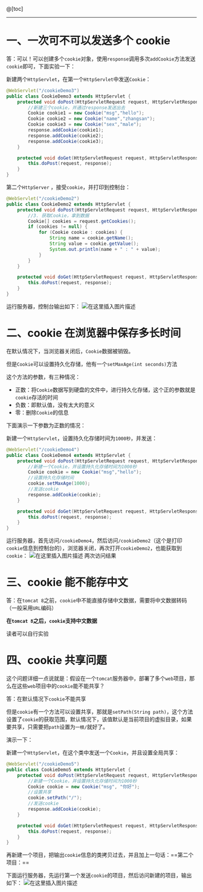 ﻿@[toc]

---

# 一、一次可不可以发送多个 cookie
答：可以！可以创建多个`cookie`对象，使用`response`调用多次`addCookie`方法发送`cookie`即可，下面实验一下：

新建两个`HttpServlet`，在第一个`HttpServlet`中发送`Cookie`：

```java
@WebServlet("/cookieDemo3")
public class CookieDemo3 extends HttpServlet {
    protected void doPost(HttpServletRequest request, HttpServletResponse response) throws ServletException, IOException {
        //新建三个cookie，并通过response发送出去
        Cookie cookie1 = new Cookie("msg","hello");
        Cookie cookie2 = new Cookie("name","zhangsan");
        Cookie cookie3 = new Cookie("sex","male");
        response.addCookie(cookie1);
        response.addCookie(cookie2);
        response.addCookie(cookie3);
    }

    protected void doGet(HttpServletRequest request, HttpServletResponse response) throws ServletException, IOException {
        this.doPost(request, response);
    }
}
```
第二个`HttpServer` ，接受`cookie`，并打印到控制台：

```java
@WebServlet("/cookieDemo2")
public class CookieDemo2 extends HttpServlet {
    protected void doPost(HttpServletRequest request, HttpServletResponse response) throws ServletException, IOException {
        //3. 获取Cookie，拿到数据
        Cookie[] cookies = request.getCookies();
        if (cookies != null) {
            for (Cookie cookie : cookies) {
                String name = cookie.getName();
                String value = cookie.getValue();
                System.out.println(name + " : " + value);
            }
        }
    }

    protected void doGet(HttpServletRequest request, HttpServletResponse response) throws ServletException, IOException {
        this.doPost(request, response);
    }
}
```
运行服务器，控制台输出如下：
![在这里插入图片描述](https://img-blog.csdnimg.cn/20210115160938956.png)

# 二、cookie 在浏览器中保存多长时间

在默认情况下，当浏览器关闭后，`Cookie`数据被销毁。

但是`Cookie`可以设置持久化存储，他有一个`setMaxAge(int seconds)`方法

这个方法的参数，有三种情况：

- 正数：将`Cookie`数据写到硬盘的文件中，进行持久化存储，这个正的参数就是`cookie`存活的时间
- 负数：即默认值，没有太大的意义
- 零：删除`Cookie`的信息

下面演示一下参数为正数的情况：

新建一个`HttpServlet`，设置持久化存储时间为`1000秒`，并发送：

```java
@WebServlet("/cookieDemo4")
public class CookieDemo4 extends HttpServlet {
    protected void doPost(HttpServletRequest request, HttpServletResponse response) throws ServletException, IOException {
        //新建一个Cookie，并设置持久化存储时间为1000秒
        Cookie cookie = new Cookie("msg","hello");
        //设置持久化存储时间
        cookie.setMaxAge(1000);
        //发送cookie
        response.addCookie(cookie);
    }

    protected void doGet(HttpServletRequest request, HttpServletResponse response) throws ServletException, IOException {
        this.doPost(request, response);
    }
}
```
运行服务器，首先访问`/cookieDemo4`，然后访问`/cookieDemo2`（这个是打印`cookie`信息到控制台的），浏览器关闭，再次打开`cookieDemo2`，也能获取到`cookie`：
![在这里插入图片描述](https://img-blog.csdnimg.cn/20210115161846869.png)
两次访问结果

# 三、cookie 能不能存中文
答：在`tomcat 8`之前，`cookie`中不能直接存储中文数据，需要将中文数据转码（一般采用`URL`编码）

**在`tomcat 8`之后，`cookie`支持中文数据**

读者可以自行实验
# 四、cookie 共享问题
这个问题详细一点说就是：假设在一个`tomcat`服务器中，部署了多个`web`项目，那么在这些`web`项目中的`cookie`能不能共享？

答：在默认情况下`cookie`不能共享

但是`cookie`有一个方法可以设置共享，那就是`setPath(String path)`，这个方法设置了`cookie`的获取范围，默认情况下，该值默认是当前项目的虚拟目录，如果要共享，只需要把`path`设置为`一根/`就好了。

演示一下：

新建一个`HttpServlet`，在这个类中发送一个`Cookie`，并且设置全局共享：

```java
@WebServlet("/cookieDemo5")
public class CookieDemo5 extends HttpServlet {
    protected void doPost(HttpServletRequest request, HttpServletResponse response) throws ServletException, IOException {
        //新建一个Cookie，并设置持久化存储时间为1000秒
        Cookie cookie = new Cookie("msg", "你好");
        //设置共享
        cookie.setPath("/");
        //发送cookie
        response.addCookie(cookie);
    }

    protected void doGet(HttpServletRequest request, HttpServletResponse response) throws ServletException, IOException {
        this.doPost(request, response);
    }
}
```
再新建一个项目，把输出`cookie`信息的类拷贝过去，并且加上一句话：==第二个项目：==

下面运行服务器，先运行第一个发送`cookie`的项目，然后访问新建的项目，输出如下：
![在这里插入图片描述](https://img-blog.csdnimg.cn/20210115164210308.png)


